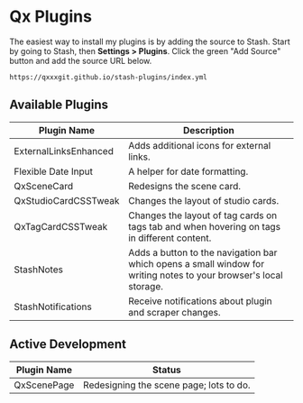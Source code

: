 # Qx Plugins

The easiest way to install my plugins is by adding the source to Stash. Start by going to Stash, then **Settings > Plugins**. Click the green "Add Source" button and add the source URL below.

`https://qxxxgit.github.io/stash-plugins/index.yml`

## Available Plugins

| Plugin Name | Description |
| ------------ | ------------ |
| ExternalLinksEnhanced | Adds additional icons for external links. |
| Flexible Date Input | A helper for date formatting. |
| QxSceneCard | Redesigns the scene card. |
| QxStudioCardCSSTweak | Changes the layout of studio cards. |
| QxTagCardCSSTweak | Changes the layout of tag cards on tags tab and when hovering on tags in different content. |
| StashNotes | Adds a button to the navigation bar which opens a small window for writing notes to your browser's local storage. |
| StashNotifications | Receive notifications about plugin and scraper changes. |

## Active Development

| Plugin Name | Status |
| ------------ | ------------ |
| QxScenePage | Redesigning the scene page; lots to do. |
